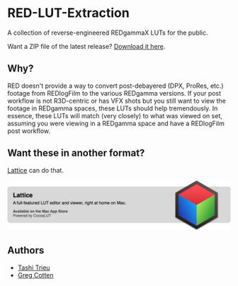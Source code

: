 RED-LUT-Extraction
==================

A collection of reverse-engineered REDgammaX LUTs for the public. 

Want a ZIP file of the latest release? [Download it here](../../releases/download/1.0/RED-LUT-Extraction_v1.0.zip).

## Why?

RED doesn't provide a way to convert post-debayered (DPX, ProRes, etc.) footage from REDlogFilm to the various REDgamma versions. If your post workflow is not R3D-centric or has VFX shots but you still want to view the footage in REDgamma spaces, these LUTs should help tremendously. In essence, these LUTs will match (very closely) to what was viewed on set, assuming you were viewing in a REDgamma space and have a REDlogFilm post workflow.

## Want these in another format?

[Lattice](lattice.videovillage.co) can do that.

[![Lattice](lattice.png)](http://lattice.videovillage.co)


## Authors

- [Tashi Trieu](https://github.com/tashdor)
- [Greg Cotten](https://github.com/gregcotten)
